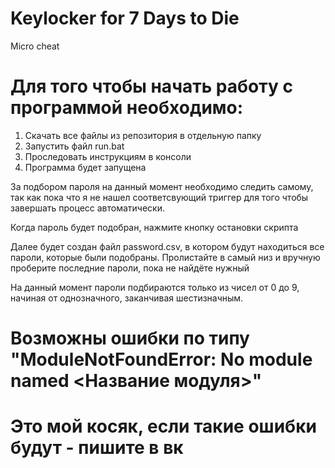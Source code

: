 # Keylocker for 7 Days to Die
Micro cheat

# Для того чтобы начать работу с программой необходимо:

1. Скачать все файлы из репозитория в отдельную папку
2. Запустить файл run.bat
3. Проследовать инструкциям в консоли
4. Программа будет запущена

За  подбором пароля на данный момент необходимо следить самому, так как пока что я не нашел
соответсвующий триггер для того чтобы завершать процесс автоматически.

Когда пароль будет подобран, нажмите кнопку остановки скрипта

Далее будет создан файл password.csv, в котором будут находиться все пароли, которые были подобраны.
Пролистайте в самый низ и вручную проберите последние пароли, пока не найдёте нужный

На данный момент пароли подбираются только из чисел от 0 до 9,
начиная от однозначного, заканчивая шестизначным.

# Возможны ошибки по типу "ModuleNotFoundError: No module named <Название модуля>"
# Это мой косяк, если такие ошибки будут - пишите в вк
